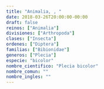 ```yaml
---
title: "Animalia, , "
date: 2018-03-26T20:00:00-00:00
draft: false
reinos: ["Animalia"]
divisiones: ["Arthropoda"]
clases: ["Insecta"]
ordenes: ["Diptera"]
familias: ["Bibionidae"]
generos: ["Plecia"]
especie: "bicolor"
nombre_cientifico: "Plecia bicolor"
nombre_comun: ""
nombre_ingles: ""
---
```

